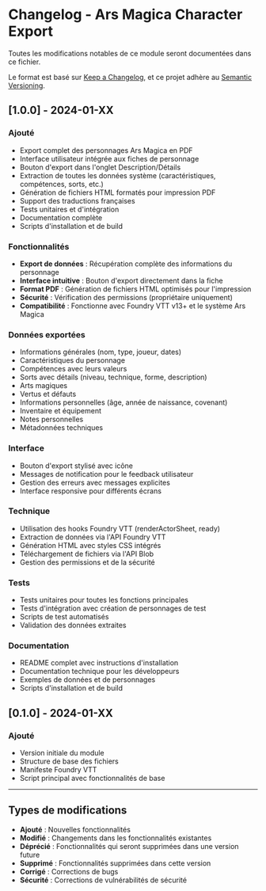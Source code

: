 # Changelog - Ars Magica Character Export

Toutes les modifications notables de ce module seront documentées dans ce fichier.

Le format est basé sur [Keep a Changelog](https://keepachangelog.com/fr/1.0.0/),
et ce projet adhère au [Semantic Versioning](https://semver.org/lang/fr/).

## [1.0.0] - 2024-01-XX

### Ajouté

- Export complet des personnages Ars Magica en PDF
- Interface utilisateur intégrée aux fiches de personnage
- Bouton d'export dans l'onglet Description/Détails
- Extraction de toutes les données système (caractéristiques, compétences, sorts, etc.)
- Génération de fichiers HTML formatés pour impression PDF
- Support des traductions françaises
- Tests unitaires et d'intégration
- Documentation complète
- Scripts d'installation et de build

### Fonctionnalités

- **Export de données** : Récupération complète des informations du personnage
- **Interface intuitive** : Bouton d'export directement dans la fiche
- **Format PDF** : Génération de fichiers HTML optimisés pour l'impression
- **Sécurité** : Vérification des permissions (propriétaire uniquement)
- **Compatibilité** : Fonctionne avec Foundry VTT v13+ et le système Ars Magica

### Données exportées

- Informations générales (nom, type, joueur, dates)
- Caractéristiques du personnage
- Compétences avec leurs valeurs
- Sorts avec détails (niveau, technique, forme, description)
- Arts magiques
- Vertus et défauts
- Informations personnelles (âge, année de naissance, covenant)
- Inventaire et équipement
- Notes personnelles
- Métadonnées techniques

### Interface

- Bouton d'export stylisé avec icône
- Messages de notification pour le feedback utilisateur
- Gestion des erreurs avec messages explicites
- Interface responsive pour différents écrans

### Technique

- Utilisation des hooks Foundry VTT (renderActorSheet, ready)
- Extraction de données via l'API Foundry VTT
- Génération HTML avec styles CSS intégrés
- Téléchargement de fichiers via l'API Blob
- Gestion des permissions et de la sécurité

### Tests

- Tests unitaires pour toutes les fonctions principales
- Tests d'intégration avec création de personnages de test
- Scripts de test automatisés
- Validation des données extraites

### Documentation

- README complet avec instructions d'installation
- Documentation technique pour les développeurs
- Exemples de données et de personnages
- Scripts d'installation et de build

## [0.1.0] - 2024-01-XX

### Ajouté

- Version initiale du module
- Structure de base des fichiers
- Manifeste Foundry VTT
- Script principal avec fonctionnalités de base

---

## Types de modifications

- **Ajouté** : Nouvelles fonctionnalités
- **Modifié** : Changements dans les fonctionnalités existantes
- **Déprécié** : Fonctionnalités qui seront supprimées dans une version future
- **Supprimé** : Fonctionnalités supprimées dans cette version
- **Corrigé** : Corrections de bugs
- **Sécurité** : Corrections de vulnérabilités de sécurité

